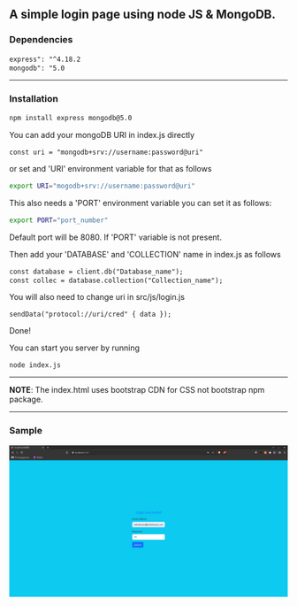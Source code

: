 ## A simple login page using node JS & MongoDB.

### Dependencies

```
express": "^4.18.2
mongodb": "5.0
```

<hr>

### Installation

```bash
npm install express mongodb@5.0
```

You can add your mongoDB URI in index.js directly

```JS
const uri = "mongodb+srv://username:password@uri"
```

or set and 'URI' environment variable for that as follows

```bash
export URI="mogodb+srv://username:password@uri"
```

This also needs a 'PORT' environment variable you can set it as follows:

```bash
export PORT="port_number"
```

Default port will be 8080. If 'PORT' variable is not present.

Then add your 'DATABASE' and 'COLLECTION' name in index.js as follows

```JS
const database = client.db("Database_name");
const collec = database.collection("Collection_name");
```
You will also need to change uri in src/js/login.js

```JS
sendData("protocol://uri/cred" { data });
```

Done!

You can start you server by running

```bash
node index.js
```

<hr>

<b>NOTE</b>: The index.html uses bootstrap CDN for CSS not bootstrap npm package.

<hr>

### Sample

![login successful image](./src/img/login_successful.png)
